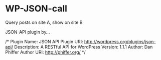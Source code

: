 # WP-JSON-call
Query posts on site A, show on site B

JSON-API plugin by…

/*
  Plugin Name: JSON API
  Plugin URI: http://wordpress.org/plugins/json-api/
  Description: A RESTful API for WordPress
  Version: 1.1.1
  Author: Dan Phiffer
  Author URI: http://phiffer.org/
*/
